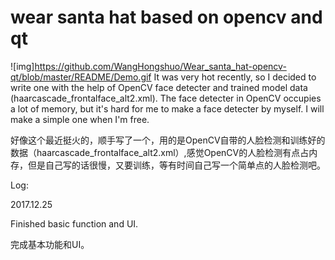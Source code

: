 # wear santa hat based on opencv and qt
![img]https://github.com/WangHongshuo/Wear_santa_hat-opencv-qt/blob/master/README/Demo.gif
It was very hot recently, so I decided to write one with the help of OpenCV face detecter and trained model data (haarcascade_frontalface_alt2.xml). The face detecter in OpenCV occupies a lot of memory, but it's hard for me to make a face detecter by myself. I will make a simple one when I'm free.      

好像这个最近挺火的，顺手写了一个，用的是OpenCV自带的人脸检测和训练好的数据（haarcascade_frontalface_alt2.xml）,感觉OpenCV的人脸检测有点占内存，但是自己写的话很慢，又要训练，等有时间自己写一个简单点的人脸检测吧。       


Log:        

2017.12.25       

Finished basic function and UI.       

完成基本功能和UI。       
